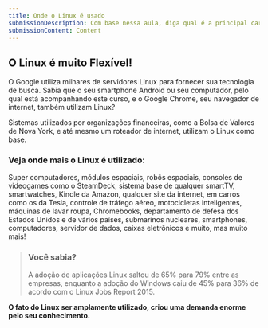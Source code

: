 ```yaml
---
title: Onde o Linux é usado
submissionDescription: Com base nessa aula, diga qual é a principal característica que faz o Linux ser muito utilizado.
submissionContent: Content
---
```


## O Linux é muito Flexível!

O Google utiliza milhares de servidores Linux para fornecer sua tecnologia de busca. Sabia que o seu smartphone Android ou seu computador, pelo qual está acompanhando este curso, e o Google Chrome, seu navegador de internet, também utilizam Linux?

Sistemas utilizados por organizações financeiras, como a Bolsa de Valores de Nova York, e até mesmo um roteador de internet, utilizam o Linux como base.

### Veja onde mais o Linux é utilizado:

Super computadores, módulos espaciais, robôs espaciais, consoles de videogames como o SteamDeck, sistema base de qualquer smartTV, smartwatches, Kindle da Amazon, qualquer site da internet, em carros como os da Tesla, controle de tráfego aéreo, motocicletas inteligentes, máquinas de lavar roupa, Chromebooks, departamento de defesa dos Estados Unidos e de vários países, submarinos nucleares, smartphones, computadores, servidor de dados, caixas eletrônicos e muito, mas muito mais!

> ### Você sabia? 
> A adoção de aplicações Linux saltou de 65% para 79% entre as empresas, enquanto a adoção do Windows caiu de 45% para 36% de acordo com o Linux Jobs Report 2015.

__O fato do Linux ser amplamente utilizado, criou uma demanda enorme pelo seu conhecimento.__
